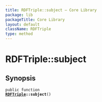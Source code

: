 ```yaml
---
title: RDFTriple::subject — Core Library
package: lib
packageTitle: Core Library
layout: default
className: RDFTriple
type: method
---
```


# RDFTriple::subject

## Synopsis

<code>public function <b><a href="RDFTriple">RDFTriple</a>::subject</b>()</code>

